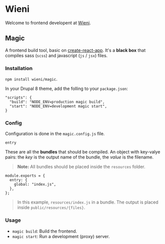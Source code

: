 # Wieni

Welcome to frontend developent at [Wieni](https://www.wieni.be).

## Magic

A frontend build tool, basic on [create-react-app](https://github.com/facebook/create-react-app). It's a **black box** that compiles sass (`scss`) and javascript (`js` / `jsx`) files.

### Installation

`npm install wieni/magic`.

In your Drupal 8 theme, add the folling to your `package.json`:

```
"scripts": {
  "build": "NODE_ENV=production magic build",
  "start": "NODE_ENV=development magic start",
}
```

### Config

Configuration is done in the `magic.config.js` file.

`entry`

These are all the **bundles** that should be compiled. An object with key-valye pairs: the *key* is the output name of the bundle, the *value* is the filename.

> **Note:** All bundles should be placed inside the `resources` folder. 

```
module.exports = {
  entry: {
    global: "index.js",
  },
};
```

> In this example, `resources/index.js` in a bundle. The output is placed inside `public/resources/{files}`.

### Usage

* `magic build`: Build the frontend.
* `magic start`: Run a development (proxy) server.
